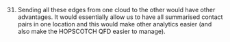 31. Sending all these edges from one cloud to the other would have other advantages. It would essentially allow us to have all summarised contact pairs in one location and this would make other analytics easier (and also make the HOPSCOTCH QFD easier to manage).

